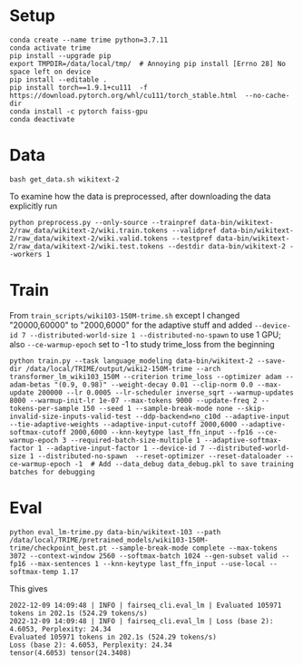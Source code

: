 # Setup

```
conda create --name trime python=3.7.11
conda activate trime
pip install --upgrade pip
export TMPDIR=/data/local/tmp/  # Annoying pip install [Errno 28] No space left on device
pip install --editable .
pip install torch==1.9.1+cu111  -f https://download.pytorch.org/whl/cu111/torch_stable.html  --no-cache-dir
conda install -c pytorch faiss-gpu
conda deactivate
```

# Data

```
bash get_data.sh wikitext-2
```

To examine how the data is preprocessed, after downloading the data explicitly run
```
python preprocess.py --only-source --trainpref data-bin/wikitext-2/raw_data/wikitext-2/wiki.train.tokens --validpref data-bin/wikitext-2/raw_data/wikitext-2/wiki.valid.tokens --testpref data-bin/wikitext-2/raw_data/wikitext-2/wiki.test.tokens --destdir data-bin/wikitext-2 --workers 1
```

# Train

From `train_scripts/wiki103-150M-trime.sh` except I changed "20000,60000" to "2000,6000" for the adaptive stuff and added `--device-id 7 --distributed-world-size 1 --distributed-no-spawn` to use 1 GPU; also `--ce-warmup-epoch` set to -1 to study trime_loss from the beginning
```
python train.py --task language_modeling data-bin/wikitext-2 --save-dir /data/local/TRIME/output/wiki2-150M-trime --arch transformer_lm_wiki103_150M --criterion trime_loss --optimizer adam --adam-betas "(0.9, 0.98)" --weight-decay 0.01 --clip-norm 0.0 --max-update 200000 --lr 0.0005 --lr-scheduler inverse_sqrt --warmup-updates 8000 --warmup-init-lr 1e-07 --max-tokens 9000 --update-freq 2 --tokens-per-sample 150 --seed 1 --sample-break-mode none --skip-invalid-size-inputs-valid-test --ddp-backend=no_c10d --adaptive-input --tie-adaptive-weights --adaptive-input-cutoff 2000,6000 --adaptive-softmax-cutoff 2000,6000 --knn-keytype last_ffn_input --fp16 --ce-warmup-epoch 3 --required-batch-size-multiple 1 --adaptive-softmax-factor 1 --adaptive-input-factor 1 --device-id 7 --distributed-world-size 1 --distributed-no-spawn  --reset-optimizer --reset-dataloader --ce-warmup-epoch -1  # Add --data_debug data_debug.pkl to save training batches for debugging
```

# Eval

```
python eval_lm-trime.py data-bin/wikitext-103 --path /data/local/TRIME/pretrained_models/wiki103-150M-trime/checkpoint_best.pt --sample-break-mode complete --max-tokens 3072 --context-window 2560 --softmax-batch 1024 --gen-subset valid --fp16 --max-sentences 1 --knn-keytype last_ffn_input --use-local --softmax-temp 1.17
```

This gives

```
2022-12-09 14:09:48 | INFO | fairseq_cli.eval_lm | Evaluated 105971 tokens in 202.1s (524.29 tokens/s)                                                                                                                                                                                                                                                                   2022-12-09 14:09:48 | INFO | fairseq_cli.eval_lm | Loss (base 2): 4.6053, Perplexity: 24.34
Evaluated 105971 tokens in 202.1s (524.29 tokens/s)
Loss (base 2): 4.6053, Perplexity: 24.34
tensor(4.6053) tensor(24.3408)
```